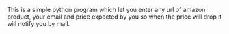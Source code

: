 This is a simple python program which let you enter any url of amazon product, your email and price expected by you so when the price will drop it will notify you by mail.


